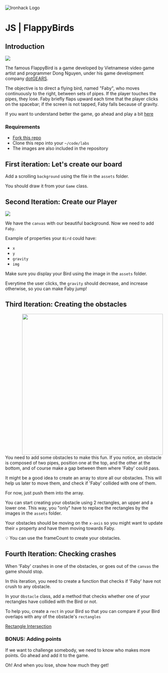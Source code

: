 ![Ironhack Logo](https://i.imgur.com/1QgrNNw.png)

# JS | FlappyBirds

## Introduction

![](https://s3-eu-west-1.amazonaws.com/ih-materials/uploads/upload_6706fdbfdce80220b94fc6c04e2c990d.jpg)

The famous FlappyBird is a game developed by Vietnamese video game artist and programmer Dong Nguyen, under his game development company [dotGEARS](https://en.wikipedia.org/wiki/DotGEARS).

The objective is to direct a flying bird, named "Faby", who moves continuously to the right, between sets of pipes. If the player touches the pipes, they lose. Faby briefly flaps upward each time that the player clicks on the spacebar; if the screen is not tapped, Faby falls because of gravity.

If you want to understand better the game, go ahead and play a bit [here](http://flappybird.io/)

### Requirements

- [Fork this repo]()
- Clone this repo into your `~/code/labs`
- The images are also included in the repository

## First iteration: Let's create our board

Add a scrolling `background` using the file in the `assets` folder.

You should draw it from your `Game` class.

## Second Iteration: Create our Player

![](https://s3-eu-west-1.amazonaws.com/ih-materials/uploads/upload_5279ab3427a72a2fbf77cbc9e2b32664.png)

We have the `canvas` with our beautiful background. Now we need to add `Faby`.

Example of properties your `Bird` could have:

- `x`
- `y`
- `gravity`
- `img`

Make sure you display your Bird using the image in the `assets` folder.

Everytime the user clicks, the `gravity` should decrease, and increase otherwise, so you can make Faby jump!

## Third Iteration: Creating the obstacles

<img src="https://s3-eu-west-1.amazonaws.com/ih-materials/uploads/upload_032b5d79ab1c7412e747473b679f0b59.png" alt="" style="width:450px; float:right; margin-left: 50px"/>

You need to add some obstacles to make this fun. If you notice, an obstacle is composed of two pipes, position one at the top, and the other at the bottom, and of course make a gap between them where 'Faby' could pass.

It might be a good idea to create an array to store all our obstacles. This will help us later to move them, and check if 'Faby' collided with one of them.

For now, just push them into the array.

You can start creating your obstacle using 2 rectangles, an upper and a lower one. This way, you "only" have to replace the rectangles by the images in the `assets` folder.

Your obstacles should be moving on the `x-axis` so you might want to update their `x` property and have them moving towards Faby.

💡 You can use the frameCount to create your obstacles.

## Fourth Iteration: Checking crashes

When 'Faby' crashes in one of the obstacles, or goes out of the `canvas` the game should stop.

In this iteration, you need to create a function that checks if 'Faby' have not crush to any obstacle.

In your `Obstacle` class, add a method that checks whether one of your rectangles have collided with the Bird or not.

To help you, create a `rect` in your Bird so that you can compare if your Bird overlaps with any of the obstacle's `rectangles`

[Rectangle Intersection](https://silentmatt.com/rectangle-intersection/)

### BONUS: Adding points

If we want to challenge somebody, we need to know who makes more points. Go ahead and add it to the game.

Oh! And when you lose, show how much they get!
